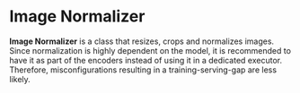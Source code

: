 # Image Normalizer

**Image Normalizer** is a class that resizes, crops and normalizes images.
Since normalization is highly dependent on the model, 
it is recommended to have it as part of the encoders instead of using it in a dedicated executor.
Therefore, misconfigurations resulting in a training-serving-gap are less likely.